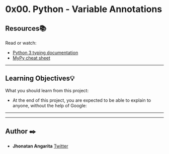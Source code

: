 # 0x00. Python - Variable Annotations

## Resources:books:

Read or watch:

- [Python 3 typing documentation](https://intranet.hbtn.io/rltoken/AgrgHs3ohrFJnT3Eece1UQ)
- [MyPy cheat sheet](https://intranet.hbtn.io/rltoken/iEWC38l9R9216w1Y-x8pMg)

---

## Learning Objectives:bulb:

What you should learn from this project:

- At the end of this project, you are expected to be able to explain to anyone, without the help of Google:

---

---

## Author :black_nib:

- **Jhonatan Angarita**
  [Twitter](https://twitter.com/Alejandro_Angar)
